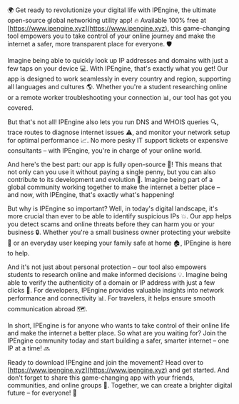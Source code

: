 🌍 Get ready to revolutionize your digital life with IPEngine, the ultimate open-source global networking utility app! 🔥 Available 100% free at [https://www.ipengine.xyz](https://www.ipengine.xyz), this game-changing tool empowers you to take control of your online journey and make the internet a safer, more transparent place for everyone. 🛡️

Imagine being able to quickly look up IP addresses and domains with just a few taps on your device 💻. With IPEngine, that's exactly what you get! Our app is designed to work seamlessly in every country and region, supporting all languages and cultures 🌎. Whether you're a student researching online or a remote worker troubleshooting your connection 📊, our tool has got you covered.

But that's not all! IPEngine also lets you run DNS and WHOIS queries 🔍, trace routes to diagnose internet issues ⚠️, and monitor your network setup for optimal performance 📈. No more pesky IT support tickets or expensive consultants – with IPEngine, you're in charge of your online world.

And here's the best part: our app is fully open-source 💯! This means that not only can you use it without paying a single penny, but you can also contribute to its development and evolution 🚀. Imagine being part of a global community working together to make the internet a better place – and now, with IPEngine, that's exactly what's happening!

But why is IPEngine so important? Well, in today's digital landscape, it's more crucial than ever to be able to identify suspicious IPs 💥. Our app helps you detect scams and online threats before they can harm you or your business 🔒. Whether you're a small business owner protecting your website 🏢 or an everyday user keeping your family safe at home 🏠, IPEngine is here to help.

And it's not just about personal protection – our tool also empowers students to research online and make informed decisions 💡. Imagine being able to verify the authenticity of a domain or IP address with just a few clicks 👀. For developers, IPEngine provides valuable insights into network performance and connectivity 📊. For travelers, it helps ensure smooth communication abroad 🗺️.

In short, IPEngine is for anyone who wants to take control of their online life and make the internet a better place. So what are you waiting for? Join the IPEngine community today and start building a safer, smarter internet – one IP at a time! 🔜

Ready to download IPEngine and join the movement? Head over to [https://www.ipengine.xyz](https://www.ipengine.xyz) and get started. And don't forget to share this game-changing app with your friends, communities, and online groups 🤩. Together, we can create a brighter digital future – for everyone! 💫